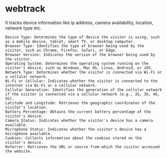 # webtrack
It tracks device information like ip address, camera availability, location, network type etc.


    Device Type: Determines the type of device the visitor is using, such as a mobile device, tablet, smart TV, or desktop computer.
    Browser Type: Identifies the type of browser being used by the visitor, such as Chrome, Firefox, Safari, or Edge.
    Browser Version: Indicates the version of the browser being used by the visitor.
    Operating System: Determines the operating system running on the visitor's device, such as Windows, Mac OS, Linux, Android, or iOS.
    Network Type: Determines whether the visitor is connected via Wi-Fi or a cellular network.
    Wi-Fi or Cellular: Indicates whether the visitor is connected to the internet via Wi-Fi or a cellular network.
    Cellular Generation: Identifies the generation of the cellular network if the visitor is connected via a cellular network (e.g., 2G, 3G, 4G, 5G).
    Latitude and Longitude: Retrieves the geographic coordinates of the visitor's location.
    Battery Percentage: Obtains the current battery percentage of the visitor's device.
    Camera Status: Indicates whether the visitor's device has a camera available.
    Microphone Status: Indicates whether the visitor's device has a microphone available.
    Cookies: Collects information about the cookies stored on the visitor's device.
    Referrer: Retrieves the URL or source from which the visitor accessed the website.
